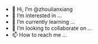 - 👋 Hi, I’m @zhoulianxiang
- 👀 I’m interested in ...
- 🌱 I’m currently learning ...
- 💞️ I’m looking to collaborate on ...
- 📫 How to reach me ...

<!---
zhoulianxiang/zhoulianxiang is a ✨ special ✨ repository because its `README.md` (this file) appears on your GitHub profile.
You can click the Preview link to take a look at your changes.
--->

